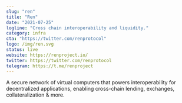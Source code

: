```yaml
---
slug: "ren"
title: "Ren"
date: "2021-07-25"
logline: "Cross chain interoperability and liquidity."
category: infra
cta: "https://twitter.com/renprotocol"
logo: /img/ren.svg
status: live
website: https://renproject.io/
twitter: https://twitter.com/renprotocol
telegram: https://t.me/renproject
---
```


A secure network of virtual computers that powers interoperability for decentralized applications, enabling cross-chain lending, exchanges, collateralization & more.
